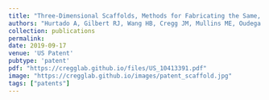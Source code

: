 ```yaml
---
title: "Three-Dimensional Scaffolds, Methods for Fabricating the Same, and Methods of Treating a Peripheral Nerve or Spinal Cord Injury"
authors: "Hurtado A, Gilbert RJ, Wang HB, Cregg JM, Mullins ME, Oudega M"
collection: publications
permalink:
date: 2019-09-17
venue: 'US Patent'
pubtype: 'patent'
pdf: "https://cregglab.github.io/files/US_10413391.pdf"
image: "https://cregglab.github.io/images/patent_scaffold.jpg"
tags: ["patents"]
---
```

